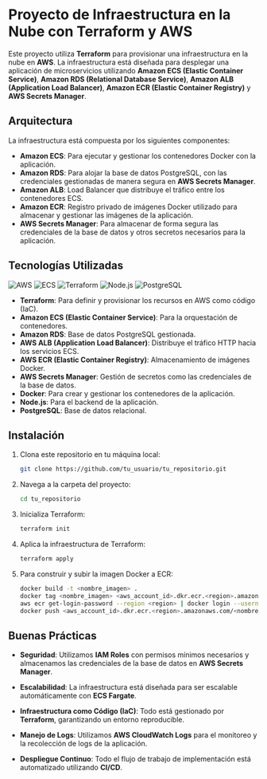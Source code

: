 # Proyecto de Infraestructura en la Nube con Terraform y AWS

Este proyecto utiliza **Terraform** para provisionar una infraestructura en la nube en **AWS**. La infraestructura está diseñada para desplegar una aplicación de microservicios utilizando **Amazon ECS (Elastic Container Service)**, **Amazon RDS (Relational Database Service)**, **Amazon ALB (Application Load Balancer)**, **Amazon ECR (Elastic Container Registry)** y **AWS Secrets Manager**.

## Arquitectura

La infraestructura está compuesta por los siguientes componentes:

- **Amazon ECS**: Para ejecutar y gestionar los contenedores Docker con la aplicación.
- **Amazon RDS**: Para alojar la base de datos PostgreSQL, con las credenciales gestionadas de manera segura en **AWS Secrets Manager**.
- **Amazon ALB**: Load Balancer que distribuye el tráfico entre los contenedores ECS.
- **Amazon ECR**: Registro privado de imágenes Docker utilizado para almacenar y gestionar las imágenes de la aplicación.
- **AWS Secrets Manager**: Para almacenar de forma segura las credenciales de la base de datos y otros secretos necesarios para la aplicación.

## Tecnologías Utilizadas

![AWS](https://img.shields.io/badge/AWS-232F3E?style=for-the-badge&logo=amazonaws&logoColor=white)
![ECS](https://img.shields.io/badge/ECS-FF9900?style=for-the-badge&logo=amazonaws&logoColor=white)
![Terraform](https://img.shields.io/badge/Terraform-7A3E1B?style=for-the-badge&logo=terraform&logoColor=white)
![Node.js](https://img.shields.io/badge/Node.js-339933?style=for-the-badge&logo=node.js&logoColor=white)
![PostgreSQL](https://img.shields.io/badge/PostgreSQL-336791?style=for-the-badge&logo=postgresql&logoColor=white)

- **Terraform**: Para definir y provisionar los recursos en AWS como código (IaC).
- **Amazon ECS (Elastic Container Service)**: Para la orquestación de contenedores.
- **Amazon RDS**: Base de datos PostgreSQL gestionada.
- **AWS ALB (Application Load Balancer)**: Distribuye el tráfico HTTP hacia los servicios ECS.
- **AWS ECR (Elastic Container Registry)**: Almacenamiento de imágenes Docker.
- **AWS Secrets Manager**: Gestión de secretos como las credenciales de la base de datos.
- **Docker**: Para crear y gestionar los contenedores de la aplicación.
- **Node.js**: Para el backend de la aplicación.
- **PostgreSQL**: Base de datos relacional.

## Instalación

1. Clona este repositorio en tu máquina local:
   ```bash
   git clone https://github.com/tu_usuario/tu_repositorio.git
2. Navega a la carpeta del proyecto:
   ```bash
   cd tu_repositorio
3. Inicializa Terraform:
   ```bash
   terraform init
4. Aplica la infraestructura de Terraform:
   ```bash
   terraform apply
5. Para construir y subir la imagen Docker a ECR:
    ```bash
   docker build -t <nombre_imagen> .
   docker tag <nombre_imagen> <aws_account_id>.dkr.ecr.<region>.amazonaws.com/<nombre_repositorio>:latest
   aws ecr get-login-password --region <region> | docker login --username AWS --password-stdin <aws_account_id>.dkr.ecr.<region>.amazonaws.com
   docker push <aws_account_id>.dkr.ecr.<region>.amazonaws.com/<nombre_repositorio>:latest
## Buenas Prácticas

- **Seguridad**: Utilizamos **IAM Roles** con permisos mínimos necesarios y almacenamos las credenciales de la base de datos en **AWS Secrets Manager**.

- **Escalabilidad**: La infraestructura está diseñada para ser escalable automáticamente con **ECS Fargate**.

- **Infraestructura como Código (IaC)**: Todo está gestionado por **Terraform**, garantizando un entorno reproducible.

- **Manejo de Logs**: Utilizamos **AWS CloudWatch Logs** para el monitoreo y la recolección de logs de la aplicación.

- **Despliegue Continuo**: Todo el flujo de trabajo de implementación está automatizado utilizando **CI/CD**.
